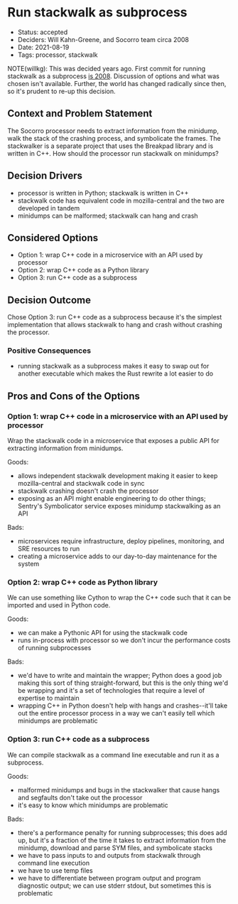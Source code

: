 # Run stackwalk as subprocess

- Status: accepted
- Deciders: Will Kahn-Greene, and Socorro team circa 2008
- Date: 2021-08-19
- Tags: processor, stackwalk

NOTE(willkg): This was decided years ago. First commit for running stackwalk as
a subprocess [is 2008](https://github.com/mozilla-services/socorro/commit/b6a49302918440e896135a2b6b0b82e25f7aa793).
Discussion of options and what was chosen isn't available. Further, the world has
changed radically since then, so it's prudent to re-up this decision.

## Context and Problem Statement

The Socorro processor needs to extract information from the minidump, walk the
stack of the crashing process, and symbolicate the frames. The stackwalker is a
separate project that uses the Breakpad library and is written in C++.
How should the processor run stackwalk on minidumps?

## Decision Drivers

- processor is written in Python; stackwalk is written in C++
- stackwalk code has equivalent code in mozilla-central and the two are
  developed in tandem
- minidumps can be malformed; stackwalk can hang and crash

## Considered Options

- Option 1: wrap C++ code in a microservice with an API used by processor
- Option 2: wrap C++ code as a Python library
- Option 3: run C++ code as a subprocess

## Decision Outcome

Chose Option 3: run C++ code as a subprocess because it's the simplest
implementation that allows stackwalk to hang and crash without crashing the
processor.

### Positive Consequences

- running stackwalk as a subprocess makes it easy to swap out for another
  executable which makes the Rust rewrite a lot easier to do

## Pros and Cons of the Options

### Option 1: wrap C++ code in a microservice with an API used by processor

Wrap the stackwalk code in a microservice that exposes a public API for
extracting information from minidumps.

Goods:

- allows independent stackwalk development making it easier to keep
  mozilla-central and stackwalk code in sync
- stackwalk crashing doesn't crash the processor
- exposing as an API might enable engineering to do other things; Sentry's
  Symbolicator service exposes minidump stackwalking as an API

Bads:

- microservices require infrastructure, deploy pipelines, monitoring, and SRE
  resources to run
- creating a microservice adds to our day-to-day maintenance for the system

### Option 2: wrap C++ code as Python library

We can use something like Cython to wrap the C++ code such that it can be
imported and used in Python code.

Goods:

- we can make a Pythonic API for using the stackwalk code
- runs in-process with processor so we don't incur the performance costs of
  running subprocesses

Bads:

- we'd have to write and maintain the wrapper; Python does a good job making
  this sort of thing straight-forward, but this is the only thing we'd be
  wrapping and it's a set of technologies that require a level of expertise to
  maintain
- wrapping C++ in Python doesn't help with hangs and crashes--it'll take out
  the entire processor process in a way we can't easily tell which minidumps
  are problematic

### Option 3: run C++ code as a subprocess

We can compile stackwalk as a command line executable and run it as a
subprocess.

Goods:

- malformed minidumps and bugs in the stackwalker that cause hangs and segfaults don't take out the processor
- it's easy to know which minidumps are problematic

Bads:

- there's a performance penalty for running subprocesses; this does add up, but
  it's a fraction of the time it takes to extract information from the
  minidump, download and parse SYM files, and symbolicate stacks
- we have to pass inputs to and outputs from stackwalk through command line
  execution
- we have to use temp files
- we have to differentiate between program output and program diagnostic
  output; we can use stderr stdout, but sometimes this is problematic
